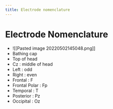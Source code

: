 ```yaml
---
title: Electrode nomenclature
---
```


# Electrode Nomenclature
- ![[Pasted image 20220502145048.png]]
- Bathing cap
- Top of head
- Cz : middle of head
- Left : odd
- Right : even
- Frontal : F
- Frontal Polar : Fp
- Temporal : T
- Posterior : Pz
- Occipital : Oz



